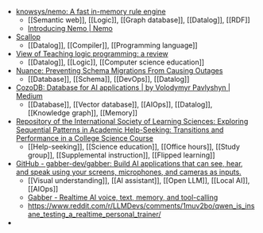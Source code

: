 - [knowsys/nemo: A fast in-memory rule engine](https://github.com/knowsys/nemo)
	- [[Semantic web]], [[Logic]], [[Graph database]], [[Datalog]], [[RDF]]
	- [Introducing Nemo | Nemo](https://knowsys.github.io/nemo-doc/)
- [Scallop](https://www.scallop-lang.org/)
	- [[Datalog]], [[Compiler]], [[Programming language]]
- [View of Teaching logic programming: a review](https://acnsci.org/journal/index.php/cte/article/view/838/860)
	- [[Datalog]], [[Logic]], [[Computer science education]]
- [Nuance: Preventing Schema Migrations From Causing Outages](https://techblog.cloudkitchens.com/p/nuance-preventing-schema-migrations)
	- [[Database]], [[Schema]], [[DevOps]], [[Datalog]]
- [CozoDB: Database for AI applications | by Volodymyr Pavlyshyn | Medium](https://volodymyrpavlyshyn.medium.com/cozodb-database-for-ai-applications-d89fadc681fe)
	- [[Database]], [[Vector database]], [[AIOps]], [[Datalog]], [[Knowledge graph]], [[Memory]]
- [Repository of the International Society of Learning Sciences: Exploring Sequential Patterns in Academic Help-Seeking: Transitions and Performance in a College Science Course](https://repository.isls.org/handle/1/11356)
	- [[Help-seeking]], [[Science education]], [[Office hours]], [[Study group]], [[Supplemental instruction]], [[Flipped learning]]
- [GitHub - gabber-dev/gabber: Build AI applications that can see, hear, and speak using your screens, microphones, and cameras as inputs.](https://github.com/gabber-dev/gabber)
	- [[Visual understanding]], [[AI assistant]], [[Open LLM]], [[Local AI]], [[AIOps]]
	- [Gabber - Realtime AI voice, text, memory, and tool-calling](https://gabber.dev/)
	- https://www.reddit.com/r/LLMDevs/comments/1muv2bo/qwen_is_insane_testing_a_realtime_personal_trainer/
-